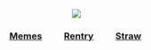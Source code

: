 ⠀<div id="header" align="center">

![](https://komarev.com/ghpvc/?username=destroy-boys&style=plastic&color=lightgray&label=_FUJOSHI_&base=1000)

<div id="header" align="center">


### [Memes](https://github.com/destroy-boys)  ⠀⠀‎  ‎  ‎  [Rentry](https://rentry.co/megz)‎  ⠀⠀‎  ‎  ‎  ‎[Straw](https://4megz.straw.page) ‎  
